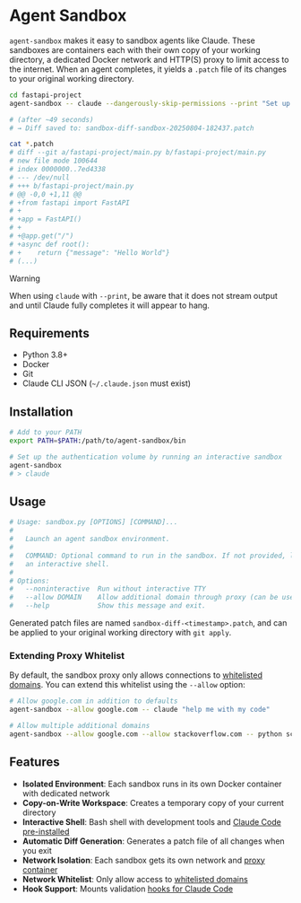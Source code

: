 # Agent Sandbox

`agent-sandbox` makes it easy to sandbox agents like Claude. These sandboxes are containers each with their own copy of your working directory, a dedicated Docker network and HTTP(S) proxy to limit access to the internet. When an agent completes, it yields a `.patch` file of its changes to your original working directory.

```bash
cd fastapi-project
agent-sandbox -- claude --dangerously-skip-permissions --print "Set up a FastAPI project."

# (after ~49 seconds)
# → Diff saved to: sandbox-diff-sandbox-20250804-182437.patch

cat *.patch
# diff --git a/fastapi-project/main.py b/fastapi-project/main.py
# new file mode 100644
# index 0000000..7ed4338
# --- /dev/null
# +++ b/fastapi-project/main.py
# @@ -0,0 +1,11 @@
# +from fastapi import FastAPI
# +
# +app = FastAPI()
# +
# +@app.get("/")
# +async def root():
# +    return {"message": "Hello World"}
# (...)
```

> [!WARNING]  
> When using `claude` with `--print`, be aware that it does not stream output and until Claude fully completes it will appear to hang.

## Requirements

- Python 3.8+
- Docker
- Git
- Claude CLI JSON (`~/.claude.json` must exist)

## Installation

```bash
# Add to your PATH
export PATH=$PATH:/path/to/agent-sandbox/bin

# Set up the authentication volume by running an interactive sandbox
agent-sandbox
# > claude
```

## Usage

```bash
# Usage: sandbox.py [OPTIONS] [COMMAND]...
#
#   Launch an agent sandbox environment.
#
#   COMMAND: Optional command to run in the sandbox. If not provided, launches
#   an interactive shell.
#
# Options:
#   --noninteractive  Run without interactive TTY
#   --allow DOMAIN    Allow additional domain through proxy (can be used multiple times)
#   --help            Show this message and exit.
```

Generated patch files are named `sandbox-diff-<timestamp>.patch`, and can be applied to your original working directory with `git apply`.

### Extending Proxy Whitelist

By default, the sandbox proxy only allows connections to [whitelisted domains](tinyproxy-whitelist). You can extend this whitelist using the `--allow` option:

```bash
# Allow google.com in addition to defaults
agent-sandbox --allow google.com -- claude "help me with my code"

# Allow multiple additional domains
agent-sandbox --allow google.com --allow stackoverflow.com -- python script.py
```

## Features

- **Isolated Environment**: Each sandbox runs in its own Docker container with dedicated network
- **Copy-on-Write Workspace**: Creates a temporary copy of your current directory  
- **Interactive Shell**: Bash shell with development tools and [Claude Code pre-installed](Dockerfile.agent)
- **Automatic Diff Generation**: Generates a patch file of all changes when you exit
- **Network Isolation**: Each sandbox gets its own network and [proxy container](Dockerfile.proxy)
- **Network Whitelist**: Only allow access to [whitelisted domains](tinyproxy-whitelist)
- **Hook Support**: Mounts validation [hooks for Claude Code](hooks/)

